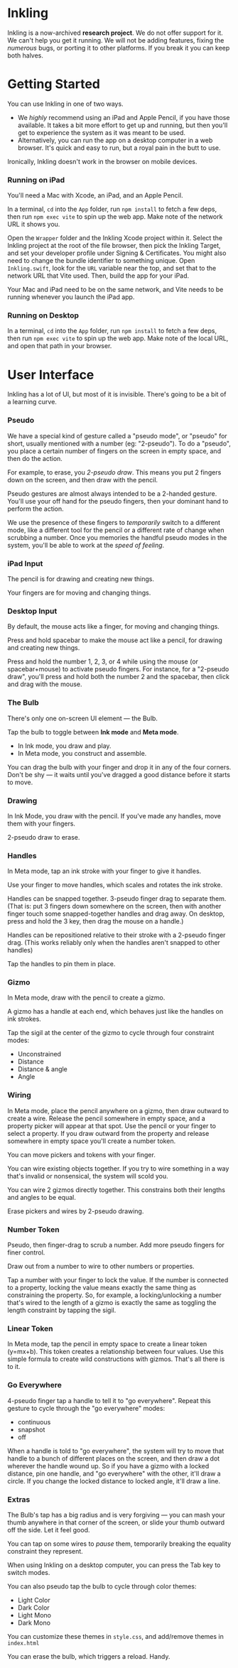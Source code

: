 # Inkling

Inkling is a now-archived **research project**. We do not offer support for it. We can't help you get it running. We will not be adding features, fixing the *numerous* bugs, or porting it to other platforms. If you break it you can keep both halves.

# Getting Started

You can use Inkling in one of two ways.

* We *highly* recommend using an iPad and Apple Pencil, if you have those available. It takes a bit more effort to get up and running, but then you'll get to experience the system as it was meant to be used.
* Alternatively, you can run the app on a desktop computer in a web browser. It's quick and easy to run, but a royal pain in the butt to use.

Ironically, Inkling doesn't work in the browser on mobile devices.

### Running on iPad
You'll need a Mac with Xcode, an iPad, and an Apple Pencil.

In a terminal, `cd` into the `App` folder, run `npm install` to fetch a few deps, then run `npm exec vite` to spin up the web app. Make note of the network URL it shows you.

Open the `Wrapper` folder and the Inkling Xcode project within it. Select the Inkling project at the root of the file browser, then pick the Inkling Target, and set your developer profile under Signing & Certificates. You might also need to change the bundle identifier to something unique. Open `Inkling.swift`, look for the `URL` variable near the top, and set that to the network URL that Vite used. Then, build the app for your iPad.

Your Mac and iPad need to be on the same network, and Vite needs to be running whenever you launch the iPad app.

### Running on Desktop

In a terminal, `cd` into the `App` folder, run `npm install` to fetch a few deps, then run `npm exec vite` to spin up the web app. Make note of the local URL, and open that path in your browser.

# User Interface

Inkling has a lot of UI, but most of it is invisible. There's going to be a bit of a learning curve.

### Pseudo

We have a special kind of gesture called a "pseudo mode", or "pseudo" for short, usually mentioned with a number (eg: "2-pseudo"). To do a "pseudo", you place a certain number of fingers on the screen in empty space, and then do the action.

For example, to erase, you *2-pseudo draw*. This means you put 2 fingers down on the screen, and then draw with the pencil.

Pseudo gestures are almost always intended to be a 2-handed gesture. You'll use your off hand for the pseudo fingers, then your dominant hand to perform the action.

We use the presence of these fingers to *temporarily* switch to a different mode, like a different tool for the pencil or a different rate of change when scrubbing a number. Once you memories the handful pseudo modes in the system, you'll be able to work at the *speed of feeling*.

### iPad Input

The pencil is for drawing and creating new things.

Your fingers are for moving and changing things.

### Desktop Input

By default, the mouse acts like a finger, for moving and changing things.

Press and hold spacebar to make the mouse act like a pencil, for drawing and creating new things.

Press and hold the number 1, 2, 3, or 4 while using the mouse (or spacebar+mouse) to activate pseudo fingers. For instance, for a "2-pseudo draw", you'll press and hold both the number 2 and the spacebar, then click and drag with the mouse.

### The Bulb

There's only one on-screen UI element — the Bulb.

Tap the bulb to toggle between **Ink mode** and **Meta mode**.
* In Ink mode, you draw and play.
* In Meta mode, you construct and assemble.

You can drag the bulb with your finger and drop it in any of the four corners. Don't be shy — it waits until you've dragged a good distance before it starts to move.

### Drawing

In Ink Mode, you draw with the pencil. If you've made any handles, move them with your fingers.

2-pseudo draw to erase.

### Handles

In Meta mode, tap an ink stroke with your finger to give it handles.

Use your finger to move handles, which scales and rotates the ink stroke.

Handles can be snapped together. 3-pseudo finger drag to separate them. (That is: put 3 fingers down somewhere on the screen, then with another finger touch some snapped-together handles and drag away. On desktop, press and hold the 3 key, then drag the mouse on a handle.)

Handles can be repositioned relative to their stroke with a 2-pseudo finger drag. (This works reliably only when the handles aren't snapped to other handles)

Tap the handles to pin them in place.

### Gizmo

In Meta mode, draw with the pencil to create a gizmo.

A gizmo has a handle at each end, which behaves just like the handles on ink strokes.

Tap the sigil at the center of the gizmo to cycle through four constraint modes:
* Unconstrained
* Distance
* Distance & angle
* Angle

### Wiring

In Meta mode, place the pencil anywhere on a gizmo, then draw outward to create a wire. Release the pencil somewhere in empty space, and a property picker will appear at that spot. Use the pencil or your finger to select a property. If you draw outward from the property and release somewhere in empty space you'll create a number token.

You can move pickers and tokens with your finger.

You can wire existing objects together. If you try to wire something in a way that's invalid or nonsensical, the system will scold you.

You can wire 2 gizmos directly together. This constrains both their lengths and angles to be equal.

Erase pickers and wires by 2-pseudo drawing.

### Number Token

Pseudo, then finger-drag to scrub a number. Add more pseudo fingers for finer control.

Draw out from a number to wire to other numbers or properties.

Tap a number with your finger to lock the value. If the number is connected to a property, locking the value means exactly the same thing as constraining the property. So, for example, a locking/unlocking a number that's wired to the length of a gizmo is exactly the same as toggling the length constraint by tapping the sigil.

### Linear Token

In Meta mode, tap the pencil in empty space to create a linear token (y=mx+b). This token creates a relationship between four values. Use this simple formula to create wild constructions with gizmos. That's all there is to it.

### Go Everywhere

4-pseudo finger tap a handle to tell it to "go everywhere". Repeat this gesture to cycle through the "go everywhere" modes:
* continuous
* snapshot
* off

When a handle is told to "go everywhere", the system will try to move that handle to a bunch of different places on the screen, and then draw a dot wherever the handle wound up. So if you have a gizmo with a locked distance, pin one handle, and "go everywhere" with the other, it'll draw a circle. If you change the locked distance to locked angle, it'll draw a line.

### Extras

The Bulb's tap has a big radius and is very forgiving — you can mash your thumb anywhere in that corner of the screen, or slide your thumb outward off the side. Let it feel good.

You can tap on some wires to *pause* them, temporarily breaking the equality constraint they represent.

When using Inkling on a desktop computer, you can press the Tab key to switch modes.

You can also pseudo tap the bulb to cycle through color themes:
* Light Color
* Dark Color
* Light Mono
* Dark Mono

You can customize these themes in `style.css`, and add/remove themes in `index.html`

You can erase the bulb, which triggers a reload. Handy.
